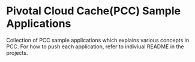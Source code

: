 # Pivotal Cloud Cache(PCC) Sample Applications
Collection of PCC sample applications which explains various concepts in PCC. For how to push each application, 
refer to indiviual README in the projects.
